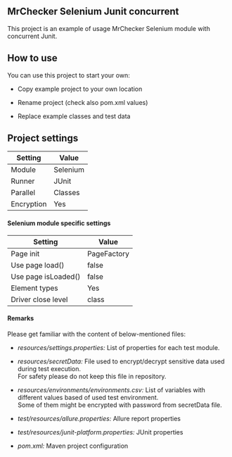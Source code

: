 MrChecker Selenium Junit concurrent
-------------------

This project is an example of usage MrChecker Selenium module with concurrent Junit.

## How to use

You can use this project to start your own:

* Copy example project to your own location

* Rename project (check also pom.xml values)

* Replace example classes and test data

## Project settings

| Setting    | Value    |
|------------|----------|
| Module     | Selenium |
| Runner     | JUnit    |
| Parallel   | Classes  |
| Encryption | Yes      |

#### Selenium module specific settings

| Setting             | Value       |  
|---------------------|-------------|
| Page init           | PageFactory | 
| Use page load()     | false       |  
| Use page isLoaded() | false       | 
| Element types       | Yes         |
| Driver close level  | class       |

#### Remarks

Please get familiar with the content of below-mentioned files:

* *resources/settings.properties:* List of properties for each test module.

* *resources/secretData:* File used to encrypt/decrypt sensitive data used during test execution. \
For safety please do not keep this file in repository.

* *resources/environments/environments.csv:* List of variables with different values based of used test environment. \
Some of them might be encrypted with password from secretData file.

* *test/resources/allure.properties:* Allure report properties

* *test/resources/junit-platform.properties:* JUnit properties

* *pom.xml:* Maven project configuration